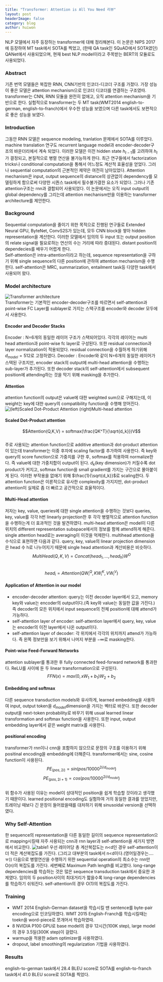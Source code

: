 ```yaml
---
title: "Transformer: Attention is All You Need 리뷰"
layout: post
headerImage: false
category: blog
author: huiwon
---
```

NLP 모델에서 자주 등장하는 transformer에 대해 정리해본다. 이 논문은 NIPS 2017에 등장하여 MT task에서 SOTA를 찍었고, (한때 QA task인 SQuAD에서 SOTA였던) QANet에서 사용되었으며, 현재 best NLP model이라고 주목받는 BERT의 모듈로도 사용되었다.

### Abstract
기존 번역 모델들은 복잡한 RNN, CNN기반의 인코더-디코더 구조를 가졌다. 가장 성능이 좋은 모델은 attention mechanism으로 인코더 디코더를 연결하는 구조였따. transformer는 CNN, RNN 모듈을 완전히 없애고, 오직 attention mechanism을 기반으로 한다. 실험적으로 transformer는 두 MT task(WMT2014 english-to-german, english-to-franch)에서 우수한 성능을 보였으며 다른 task에서도 보편적으로 좋은 성능을 보였다.

### Introduction
그동안 RNN 모델은 sequence modeling, tranlation 문제에서 SOTA를 이루었다. machine translation 연구도 recurrent language model과 encoder-decoder구조의 바운더리에서 계속 되었다. 이러한 모델은 이전 hidden state $h_{t-1}$를 고려하여 $h_t$가 결정되고, 본질적으로 병렬 연산을 불가능하게 한다. 최근 연구들에서 factorization tricks나 conditional computation을 통해서 어느정도 계산적 효율성을 얻었다. 그러나 sequential computation의 근본적인 제약은 여전히 남아있었다. Attention mechanism은 input, output sequence의 distance의 상관없이 dependency를 모델링하게 함으로써 다양한 시퀀스 task에서 필수불가결한 요소가 되었다. 그러나 기존 attention구조는 rnn과 결합되어 사용되었다. 이 논문에서는 오직 input output의 global dependency를 그리는데 attention mechanism만을 이용하는 transformer architecture를 제안한다.

### Background
Sequential computation을 줄이기 위한 목적으로 진행된 연구들로 Extended Neural GPU, ByteNet, ConvS2S가 있는데, 모두 CNN block을 쌓아 hidden representation을 계산한다. 이러한 모델에서 임의의 두 input 또는 output position의 relate signal을 필요로하는 연산의 수는 거리에 따라 증대된다. distant position의 dependecies를 배우기 어렵게 한다.  
Self-attention은 intra-attention이라고 하는데, sequence representation을 구하기 위해 single sequence의 다른 position에 관하여 attention mechanism을 수행한다. self-attention은 MRC, summarization, entailment task등 다양한 task에서 사용되어 왔다.

### Model architecture
![Transformer architecture](../assets/images/transformer/transformer_architecture.jpeg)   
Transformer는 기본적인 encoder-decoder구조를 따르면서 self-attention과 point-wise FC Layer를 sublayer로 가지는 스택구조를 encoder와 decoder 모두에서 사용한다.

#### Encoder and Decoder Stacks
Encoder : N=6개의 동일한 레이어 구조가 스택되어있다. 각각의 레이어는 multi head attention과 point-wise fc layer로 구성된다. 또한 residual connection과 layer normalization이 적용되었다. residual connection을 수월하게 하기위해 $d_{model}=512$로 고정하였다.
Decoder : Encoder와 같이 N=6개의 동일한 레이어가 스택된 구조지만, encoder stack의 output에 multi-head attention을 수행하는 sub-layer가 추가된다. 또한 decoder stack의 self-attention에서 subsequent position에 attending하는 것을 막기 위해 masking을 추가한다.

#### Attention
attention function의 output은 value에 대한 weighted sum으로 구해지는데, 이 weight는 key에 대한 query의 compatibility function을 수행해 얻어진다.
![(left)Scaled Dot-Product Attention (right)Multi-head attention](../assets/images/transformer/attention.jpeg)

#### Scaled Dot-Product attention
$$Attention(Q,K,V) = softmax(\frac{QK^T}{\sqrt{d_k}})V$$  
주로 사용되는 attention function으로 additive attention과 dot-product attention이 있는데 transformer는 이중 후자에 scaling factor를 추가하여 사용한다. 즉 key와 query의  score function으로 가중치를 구한 후, softmax를 적용하여 normalize한다. 즉 value에 대한 가중치합이 output이 된다. $d_k$(key dimension)가 커질수록 dot product가 커지고, softmax function을 small gradient를 가지는 구간으로 몰아붙이게 된다. 이러한 부작용을 없애기 위해 $\frac{1}{\sqrt{d_k}}$로 scaling한다. 두 attention function은 이론적으로 유사한 complexity를 가지지만, dot-product attention이 실제로 좀 더 빠르고 공간적으로 효율적이다.

#### Multi-Head attention
저자는 key, value, queries에 대한 single attention을 수행하는 것보다 queries, key, value를 각각 h번 linearly projection한 후 각각 병렬적으로 attention function을 수행하는게 더 효과적인 것을 발견하였다. multi-head attention은 model이 다른 위치의 different representation subspace에서의 정보를 함께 attend하게 해준다. single attention head로는 averaging이 이것을 억제한다. multihead attention을 수식으로 표현하면 다음과 같다. query, key, value의 linear projection dimension은 head 수 h로 나누어지기 때문에 single head attention과 계산비용은 비슷하다.
$$MultiHead(Q,K,V) = Concat(head_1, ..., head_h)W^O$$  
$$head_i = Attention(QW_i^Q, KW_i^K, VW_i^V)$$  

#### Application of Attention in our model
* encoder-decoder attention: query는 이전 decoder layer에서 오고, memory key와 value는 encoder의 output이다.(즉 key와 value는 동일한 값을 가진다.) 즉 decoder의 모든 위치에서 input sequence의 전체 position에 대해 attend가 가능하다.
* self-attention layer of encoder: self-attention layer에서 query, key, value는 encoder의 이전 layer에서 나온 output이다.
* self-attention layer of decoder: 각 위치에서 각각의 위치까지 attend가 가능하다. 즉 왼쪽 정보만을 보기 위해서 나머지 부분을 $-\infty$로 masking한다.  

#### Point-wise Feed-Forward Networks
attention sublayer를 통과한 후 fully connected feed-forward network를 통과한다. ReLU를 사이에 둔 두 linear transformation으로 구성된다.  
$$FFN(x)=max(0,xW_1+b_1)W_2+b_2$$  

#### Embedding and softmax
다른 sequence transduction models와 유사하게, learned embedding을 사용하여 input, output token을 $d_{model}$dimension을 가지는 벡터로 바꾼다. 또한 decoder output을 next-token probability로 바꾸기 위해 usual learned linear transformation and softmax function을 사용한다. 또한 input, output embedding layer에서 같은 weight matrix를 사용한다.  

#### positional encoding
transformer가 rnn이나 cnn을 포함하지 않으므로 문장의 구조를 이용하기 위해 positinal encoding을 embedding에 더해준다. transformer에서는 sine, cosine function이 사용된다.  
$$PE_{(pos,2i)}=sin(pos/10000^{2i/d_{model}})$$   $$PE_{(pos,2i+1)}=cos(pos/10000^{2i/d_{model}})$$  
위 함수가 사용된 이유는 model이 상대적인 position을 쉽게 학습할 것이라고 생각했기 때문이다. learned positional encoding도 실험하여 거의 동일한 결과를 얻었지만, 트레이닝 때보다 긴 문장이 들어왔을때를 대처하기 위해 sinusoidal version을 선택하였다.  

### Why Self-Attention
한 sequence의 representation을 다른 동일한 길이의 sequence representation으로 mapping시킬때 자주 사용되는 cnn과 rnn layer과 self-attention을 세가지 방면에서 비교한다.
![table1](../assets/images/transformer/table.png)
우선 레이어당 총 계산복잡도는 n<d인 경우 self-attention이 더 적은 계산복잡도를 가진다. (그리고 대부분의 task에서 n<d이다.(영어일경우는....ㅠ)) 다음으로 병렬연산을 수행하기 위한 sequential operation의 최소수는 rnn만 O(n)의 복잡도를 가진다. 세번째로 Maximum Path length를 비교했다. long-range dependencies를 학습하는 것은 많은 sequence transduction task에서 중요한 과제였다. 임의의 두 position사이의 최대거리가 짧을수록 long-range dependencies를 학습하기 쉬워진다. self-attention의 경우 O(1)의 복잡도를 가진다.  

### Training
* WMT 2014 English-German dataset을 학습시킬 땐 sentence를 byte-pair encoding으로 인코딩하였다. WMT 2015 English-Franch를 학습시킬때는 toekn을 word-piece로 쪼개어서 학습하였따.
* 8 NVIDIA P100 GPU로 base model의 경우 12시간(100K step), large model의 경우 3.5일(300K step)이 걸렸다.
* warmup을 적용한 adam optimizer를 사용하였다.
* dropout, label smoothing의 regularization 기법을 사용하였다.  

### Results
english-to-german task에서 28.4 BLEU score로 SOTA를 english-to-franch task에서 41.0 BLEU score로 SOTA를 찍었다.
